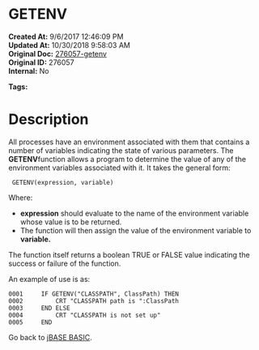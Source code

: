 # GETENV

**Created At:** 9/6/2017 12:46:09 PM  
**Updated At:** 10/30/2018 9:58:03 AM  
**Original Doc:** [276057-getenv](https://docs.jbase.com/36868-jbase-basic/276057-getenv)  
**Original ID:** 276057  
**Internal:** No  

**Tags:**
<badge text='jbase environment  setup' vertical='middle' />

# Description

All processes have an environment associated with them that contains a number of variables indicating the state of various parameters. The **GETENV**function allows a program to determine the value of any of the environment variables associated with it. It takes the general form:

```
 GETENV(expression, variable)
```

Where:

- **expression** should evaluate to the name of the environment variable whose value is to be returned.
- The function will then assign the value of the environment variable to **variable.**


The function itself returns a boolean TRUE or FALSE value indicating the success or failure of the function.

An example of use is as:

```
0001     IF GETENV("CLASSPATH", ClassPath) THEN
0002         CRT "CLASSPATH path is ":ClassPath
0003     END ELSE
0004         CRT "CLASSPATH is not set up"
0005     END
```



Go back to [jBASE BASIC](./../jbase-basic-programmers-reference-guide).
